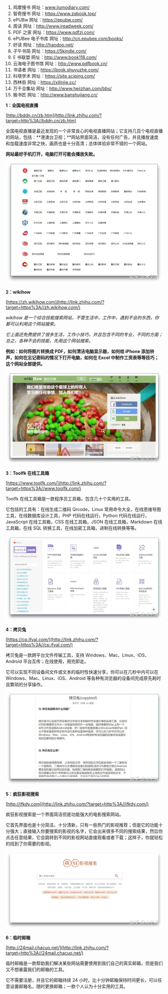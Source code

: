 1. 鸠摩搜书
   网址：www.jiumodiary.com/
2. 智奇搜书
   网址：https://www.zqbook.top/
3. ePUBw
   网址：https://epubw.com/
4. 周读
   网址：http://www.ireadweek.com/
5. PDF 之家
   网址：https://www.pdfzj.com/
6. ePUBee 电子书库
   网址：http://cn.epubee.com/books/
7. 好读
   网址：http://haodoo.net/
8. 子午书简
   网址：https://5kindle.com/
9. E 书联盟
   网址：http://www.book118.com/
10. 云海电子图书馆
    网址：http://www.pdfbook.cn/
11. 书语者
    网址：https://book.shuyuzhe.com/
12. 科塔学术
    网址：https://site.sciping.com/
13. 西林街
    网址：https://xilinjie.cc/
14. 万千合集站
    网址：http://www.hejizhan.com/bbs/
15. 搬书匠
    网址：http://www.banshujiang.cn/

**1：全国电视直播**

[http://bddn.cn/zb.htm](http://link.zhihu.com/?target=http%3A//bddn.cn/zb.htm)

全国电视直播是最近发现的一个非常良心的电视直播网站；它支持几百个电视直播的网站，包括：**港澳台卫视；**网站界面简洁，没有任何广告，并且播放速度和加载速度非常之快，画质也是十分高清；总体体验非常不错的一个网站。

**网站最好手机打开，电脑打开可能会播放失败。**

![img](img/pic34.jpg)

**2：wikihow**

[https://zh.wikihow.com](http://link.zhihu.com/?target=https%3A//zh.wikihow.com/)

_wikihow 是一个综合技能搜索网站，不管生活中，工作中，遇到不会的东西，你都可以利用这个网站搜索。_

_它上面还免费提供了很多生活，工作小技巧，并且包含不同的专业，不同的方面；总之，各种不会的技能，先用这个网站搜索。_

**例如：如何将图片转换成 PDF，如何清洁电脑显示器，如何给 iPhone 添加铃声，如何在忘记密码的情况下打开电脑，如何在 Excel 中制作工资表等等技巧；这个网站全部提供。**

![img](img/pic36.jpg)

**3：Toolfk 在线工具箱**

[https://www.toolfk.com/](http://link.zhihu.com/?target=https%3A//www.toolfk.com/)

Toolfk 在线工具箱是一款程序员工具箱，包含几十个实用的工具。

它包括的工具有：在线生成二维码 Qrcode，Linux 常用命令大全，在线思维导图工具，在线数据库设计工具，PHP 代码在线运行，Python 代码在线运行，JavaScript 在线工具箱，CSS 在线工具箱，JSON 在线工具箱，Markdown 在线工具箱，在线 SQL 转换工具，在线加密工具箱，进制在线转换等等。

![img](img/pic37.jpg)

**4：拷贝兔**

[https://cp.ifval.com/](http://link.zhihu.com/?target=https%3A//cp.ifval.com/)

拷贝兔是一款跨平台文件传输工具，支持 Windows、Mac、Linux、iOS、Android 平台互传；在线使用，用完即走。

它可以实现不同设备间文件或文本的临时性快速分享，你可以在几秒中内可以在 Windows、Mac、Linux、iOS、Android 等各种有浏览器的设备间完成原先耗时且繁琐的分享操作。

![img](img/pic39.jpg)

**5：疯狂影视搜索**

[http://ifkdy.com](http://link.zhihu.com/?target=http%3A//ifkdy.com/)

疯狂影视搜索是一个界面简洁但是功能强大的电影搜索网站。

它首先界面也是十分简洁，十分清新，只有一些热门的影视推荐；但是它的功能十分强大；直接输入你要搜索的影视的名字，它会出来很多不同的搜索结果，然后你点击任意结果，它会跳转到不同的影视网站直接观看或者下载；这样子，你就轻松的找到了你需要的影视。

![img](img/pic40.jpg)

**6：临时邮箱**

[http://24mail.chacuo.net/](http://link.zhihu.com/?target=http%3A//24mail.chacuo.net/)

临时邮箱是一款帮助我们解决某些网站需要使用到我们自己的真实邮箱，但是我们又不想暴露我们的邮箱的工具。

它不需要注册，并且它的邮箱持续 24 小时，比十分钟邮箱保持时间更长，可以任意设置邮箱名，随时更换邮箱；一款个人认为十分实用的工具。
